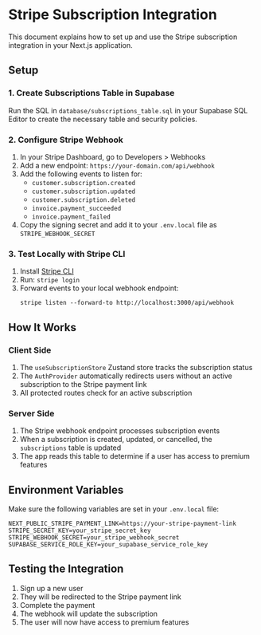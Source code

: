 # Stripe Subscription Integration

This document explains how to set up and use the Stripe subscription integration in your Next.js application.

## Setup

### 1. Create Subscriptions Table in Supabase

Run the SQL in `database/subscriptions_table.sql` in your Supabase SQL Editor to create the necessary table and security policies.

### 2. Configure Stripe Webhook

1. In your Stripe Dashboard, go to Developers > Webhooks
2. Add a new endpoint: `https://your-domain.com/api/webhook`
3. Add the following events to listen for:
   - `customer.subscription.created`
   - `customer.subscription.updated`
   - `customer.subscription.deleted`
   - `invoice.payment_succeeded`
   - `invoice.payment_failed`
4. Copy the signing secret and add it to your `.env.local` file as `STRIPE_WEBHOOK_SECRET`

### 3. Test Locally with Stripe CLI

1. Install [Stripe CLI](https://stripe.com/docs/stripe-cli)
2. Run: `stripe login`
3. Forward events to your local webhook endpoint:
   ```
   stripe listen --forward-to http://localhost:3000/api/webhook
   ```

## How It Works

### Client Side

1. The `useSubscriptionStore` Zustand store tracks the subscription status
2. The `AuthProvider` automatically redirects users without an active subscription to the Stripe payment link
3. All protected routes check for an active subscription

### Server Side

1. The Stripe webhook endpoint processes subscription events
2. When a subscription is created, updated, or cancelled, the `subscriptions` table is updated
3. The app reads this table to determine if a user has access to premium features

## Environment Variables

Make sure the following variables are set in your `.env.local` file:

```
NEXT_PUBLIC_STRIPE_PAYMENT_LINK=https://your-stripe-payment-link
STRIPE_SECRET_KEY=your_stripe_secret_key
STRIPE_WEBHOOK_SECRET=your_stripe_webhook_secret
SUPABASE_SERVICE_ROLE_KEY=your_supabase_service_role_key
```

## Testing the Integration

1. Sign up a new user
2. They will be redirected to the Stripe payment link
3. Complete the payment
4. The webhook will update the subscription
5. The user will now have access to premium features 